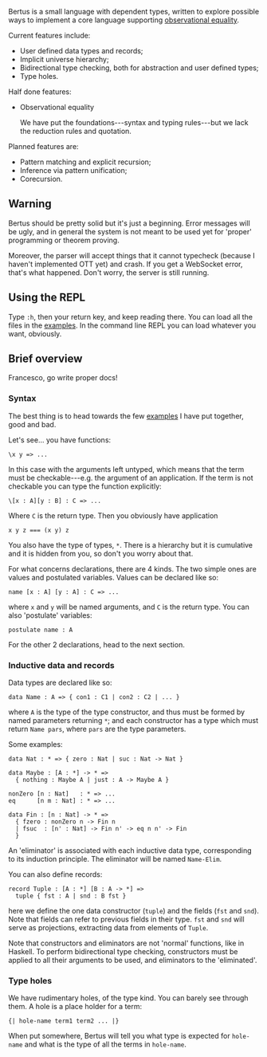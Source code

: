 Bertus is a small language with dependent types, written to explore possible ways
to implement a core language supporting
[observational equality](http://www.cs.nott.ac.uk/~txa/publ/obseqnow.pdf).

Current features include:

  * User defined data types and records;
  * Implicit universe hierarchy;
  * Bidirectional type checking, both for abstraction and user defined types;
  * Type holes.

Half done features:

  * Observational equality
    
    We have put the foundations---syntax and typing rules---but we lack
    the reduction rules and quotation.

Planned features are:

  * Pattern matching and explicit recursion;
  * Inference via pattern unification;
  * Corecursion.

## Warning

Bertus should be pretty solid but it's just a beginning.  Error messages
will be ugly, and in general the system is not meant to be used yet for
'proper' programming or theorem proving.

Moreover, the parser will accept things that it cannot typecheck
(because I haven't implemented OTT yet) and crash.  If you get a
WebSocket error, that's what happened.  Don't worry, the server is still
running.

## Using the REPL

Type `:h`, then your return key, and keep reading there.  You can load
all the files in the
[examples](https://github.com/bitonic/kant/tree/master/data/samples).
In the command line REPL you can load whatever you want, obviously.

## Brief overview

Francesco, go write proper docs!

### Syntax

The best thing is to head towards the few
[examples](https://github.com/bitonic/kant/tree/master/data/samples) I
have put together, good and bad.

Let's see... you have functions:

    \x y => ...

In this case with the arguments left untyped, which means that the term
must be checkable---e.g. the argument of an application.  If the term is
not checkable you can type the function explicitly:

    \[x : A][y : B] : C => ...

Where `C` is the return type.  Then you obviously have application

    x y z === (x y) z

You also have the type of types, `*`.  There is a hierarchy but it is
cumulative and it is hidden from you, so don't you worry about that.

For what concerns declarations, there are 4 kinds.  The two simple ones
are values and postulated variables.  Values can be declared like so:

    name [x : A] [y : A] : C => ...

where `x` and `y` will be named arguments, and `C` is the return type.
You can also 'postulate' variables:

    postulate name : A

For the other 2 declarations, head to the next section.

### Inductive data and records

Data types are declared like so:

    data Name : A => { con1 : C1 | con2 : C2 | ... }

where `A` is the type of the type constructor, and thus must be formed
by named parameters returning `*`; and each constructor has a type which
must return `Name pars`, where `pars` are the type parameters.

Some examples:

    data Nat : * => { zero : Nat | suc : Nat -> Nat }

    data Maybe : [A : *] -> * =>
      { nothing : Maybe A | just : A -> Maybe A }

    nonZero [n : Nat]   : * => ...
    eq      [n m : Nat] : * => ...

    data Fin : [n : Nat] -> * =>
      { fzero : nonZero n -> Fin n
      | fsuc  : [n' : Nat] -> Fin n' -> eq n n' -> Fin 
      }

An 'eliminator' is associated with each inductive data type,
corresponding to its induction principle.  The eliminator will be named
`Name-Elim`.

You can also define records:

    record Tuple : [A : *] [B : A -> *] =>
      tuple { fst : A | snd : B fst }

here we define the one data constructor (`tuple`) and the fields (`fst`
and `snd`).  Note that fields can refer to previous fields in their
type.  `fst` and `snd` will serve as projections, extracting data from
elements of `Tuple`.

Note that constructors and eliminators are not 'normal' functions, like
in Haskell.  To perform bidirectional type checking, constructors must
be applied to all their arguments to be used, and eliminators to the
'eliminated'.

### Type holes

We have rudimentary holes, of the type kind.  You can barely see through
them.  A hole is a place holder for a term:

    {| hole-name term1 term2 ... |}

When put somewhere, Bertus will tell you what type is expected for
`hole-name` and what is the type of all the terms in `hole-name`.
